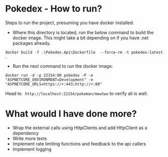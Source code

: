 # Pokedex - How to run?

Steps to run the project, presuming you have docker installed. 
* Where this directory is located, run the below command to build the docker image. This might take a bit depending on if you have .net packages already.

```docker build -f .\Pokedex.Api\Dockerfile  --force-rm -t pokedex:latest .```

* Run the next command to run the docker image:

``` docker run -d -p 22154:80 pokedex -P -e "ASPNETCORE_ENVIRONMENT=Development" -e "ASPNETCORE_URLS=https://+:443;http://+:80" ```

Head to ` http://localhost:22154/pokemon/mewtwo` to verify all is well.


# What would I have done more?

* Wrap the external calls using HttpClients and add HttpClient as a dependency
* Write more tests
* Implement rate limiting functions and feedback to the api callers
* Implement logging